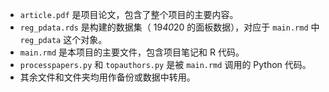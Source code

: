 - `article.pdf` 是项目论文，包含了整个项目的主要内容。
- `reg_pdata.rds` 是构建的数据集（ 19*40*20 的面板数据），对应于 `main.rmd` 中 `reg_pdata` 这个对象。
- `main.rmd` 是本项目的主要文件，包含项目笔记和 R 代码。
- `processpapers.py` 和 `topauthors.py` 是被 `main.rmd` 调用的 Python 代码。
- 其余文件和文件夹均用作备份或数据中转用。